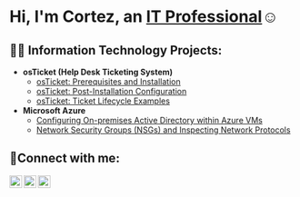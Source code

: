 <h1>Hi, I'm Cortez, an <a href="https://linkedin.com/in/Cortez">IT Professional</a>☺</h1>

<h2>👨‍💻 Information Technology Projects:</h2>

- <b>osTicket (Help Desk Ticketing System)</b>
  - [osTicket: Prerequisites and Installation](https://github.com/tezranitup/osticket-prereqs)
  - [osTicket: Post-Installation Configuration](https://github.com/tezranitup/post-install-config)
  - [osTicket: Ticket Lifecycle Examples](https://github.com/tezranitup/ticket-lifecycle)
- <b>Microsoft Azure</b>
  - [Configuring On-premises Active Directory within Azure VMs](https://github.com/tezranitup/configure-ad)
  - [Network Security Groups (NSGs) and Inspecting Network Protocols](https://github.com/tezranitup/azure-network-protocols)

<h2>🤳Connect with me:</h2>

[<img align="left" alt="Cortez | Twitter" width="22px" src="https://cdn.jsdelivr.net/npm/simple-icons@v3/icons/twitter.svg" />][twitter]
[<img align="left" alt="Cortez | LinkedIn" width="22px" src="https://cdn.jsdelivr.net/npm/simple-icons@v3/icons/linkedin.svg" />][linkedin]
[<img align="left" alt="Cortez | Instagram" width="22px" src="https://cdn.jsdelivr.net/npm/simple-icons@v3/icons/instagram.svg" />][instagram]

[twitter]: https://twitter.com/Cortez
[instagram]: https://www.instagram.com/Cortez
[linkedin]: https://linkedin.com/in/Cortez

